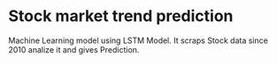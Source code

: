 # Stock market trend prediction
Machine Learning model using LSTM Model.
It scraps Stock data since 2010 analize it and gives Prediction.

